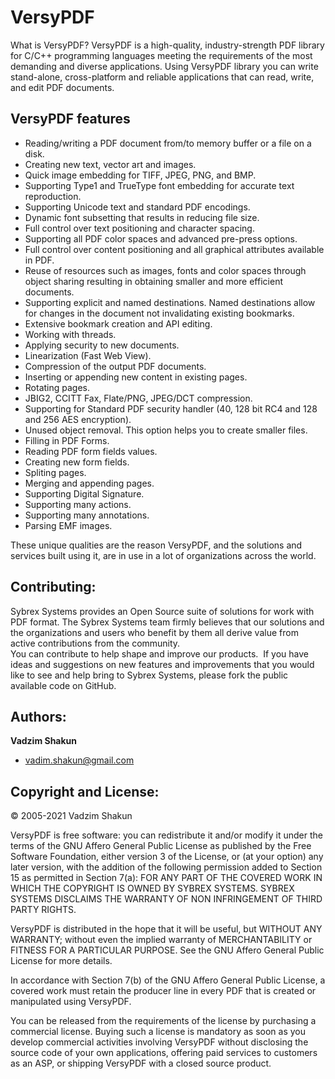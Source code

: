 VersyPDF
======
What is VersyPDF?
VersyPDF is a high-quality, industry-strength PDF library for C/C++ programming languages meeting the requirements of the most demanding and diverse applications. Using VersyPDF library you can write stand-alone, cross-platform and reliable applications that can read, write, and edit PDF documents.


<h2>VersyPDF features</h2>

<ul type="disc">

<LI>Reading/writing a PDF document from/to memory buffer or a file on a disk. </li>
<LI>Creating new text, vector art and images. </li>
<LI>Quick image embedding for TIFF, JPEG, PNG, and BMP. </li>
<LI>Supporting Type1 and TrueType font embedding for accurate text reproduction. </li>
<LI>Supporting Unicode text and standard PDF encodings. </li>
<LI>Dynamic font subsetting that results in reducing file size. </li>
<LI>Full control over text positioning and character spacing. </li>
<LI>Supporting all PDF color spaces and advanced pre-press options. </li>
<LI>Full control over content positioning and all graphical attributes available in PDF. </li>
<LI>Reuse of resources such as images, fonts and color spaces through object sharing resulting in obtaining smaller and more efficient documents. </li>
<LI>Supporting explicit and named destinations. Named destinations allow for changes in the document not invalidating existing bookmarks. </li>
<LI>Extensive bookmark creation and API editing. </li>
<LI>Working with threads. </li>
<LI>Applying security to new documents. </li>
<LI>Linearization (Fast Web View). </li>
<LI>Compression of the output PDF documents. </li>
<LI>Inserting or appending new content in existing pages. </li>
<LI>Rotating pages. </li>
<LI>JBIG2, CCITT Fax, Flate/PNG, JPEG/DCT compression. </li>
<LI>Supporting for Standard PDF security handler (40, 128 bit RC4 and 128 and 256 AES encryption). </li>
<LI>Unused object removal. This option helps you to create smaller files. </li>
<LI>Filling in PDF Forms. </li>
<LI>Reading PDF form fields values. </li>
<LI>Creating new form fields. </li>
<LI>Spliting pages. </li>
<LI>Merging and appending pages. </li>
<LI>Supporting Digital Signature. </li>
<LI>Supporting many actions. </li>
<LI>Supporting many annotations. </li>
<LI>Parsing EMF images. </li>
</ul>

These unique qualities are the reason VersyPDF, and the solutions and services built using it, are in use in a lot of organizations across the world.

<h2>Contributing:</h2>
  Sybrex Systems provides an Open Source suite of solutions for work with PDF format. The Sybrex Systems team firmly believes that our solutions and the organizations and users who benefit by them all derive value from active contributions from the community.<br />
  You can contribute to help shape and improve our products.  If you have ideas and suggestions on new features and improvements that you would like to see and help bring to Sybrex Systems, please fork the public available code on GitHub</a>.
<h2>Authors:</strong></h2>
  <strong>Vadzim Shakun</strong></p>
<ul>
  <li><a href="mailto:vadim.shakun@gmail.com">vadim.shakun@gmail.com</a></li>
</ul>


<h2>Copyright and License:</strong></h2> 
<p>© 2005-2021 Vadzim Shakun</p>
<p>VersyPDF is free software: you can redistribute it and/or modify it under the terms of the GNU Affero General Public License as published by the Free Software Foundation, either version 3 of the License, or (at your option) any later version, with the addition of the following permission added to Section 15 as permitted in Section 7(a):
FOR ANY PART OF THE COVERED WORK IN WHICH THE COPYRIGHT IS OWNED BY SYBREX SYSTEMS. SYBREX SYSTEMS DISCLAIMS THE WARRANTY OF NON INFRINGEMENT OF THIRD PARTY RIGHTS.</p>                    
<p>VersyPDF is distributed in the hope that it will be useful, but WITHOUT ANY WARRANTY; without even the implied warranty of MERCHANTABILITY or FITNESS FOR A PARTICULAR PURPOSE. See the GNU Affero General Public License for more details.</p>                                                                   
<p>In accordance with Section 7(b) of the GNU Affero General Public License, a covered work must retain the producer line in every PDF that is created or manipulated using VersyPDF.
<p>You can be released from the requirements of the license by purchasing a commercial license. Buying such a license is mandatory as soon as you develop commercial activities involving VersyPDF without disclosing the source code of your own applications, offering paid services to customers as an ASP, or shipping VersyPDF with a closed source product.</P> 



